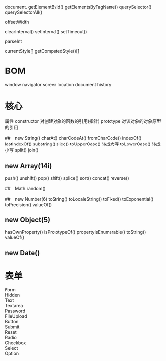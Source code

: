 document.
getElementById()
getElementsByTagName()
querySelector()
querySelectorAll()


offsetWidth


clearInterval()   setInterval()
setTimeout()

parseInt

currentStyle[]
getComputedStyle()[]

# BOM
window
navigator
screen
location
document
history

# 核心
属性
constructor  对创建对象的函数的引用(指针)
prototype  对该对象的对象原型的引用

##　new String()
charAt()
charCodeAt()
fromCharCode()
indexOf()
lastIndexOf()
substring()
slice()
toUpperCase() 转成大写
toLowerCase() 转成小写
split()
join()

## new Array(14i)
push()
unshift()
pop()
shift()
splice()
sort()
concat()
reverse()

##　Math.random()

##　new Number(6)
toString()
toLocaleString()
toFixed()
toExponential()
toPrecision()
valueOf()

## new Object(5)
hasOwnProperty()
isPrototypeOf()
propertyIsEnumerable()
toString()
valueOf()

## new Date()

# 表单
Form   
Hidden  
Text   
Textarea   
Password   
FileUpload   
Button   
Submit   
Reset   
Radio   
Checkbox   
Select   
Option
